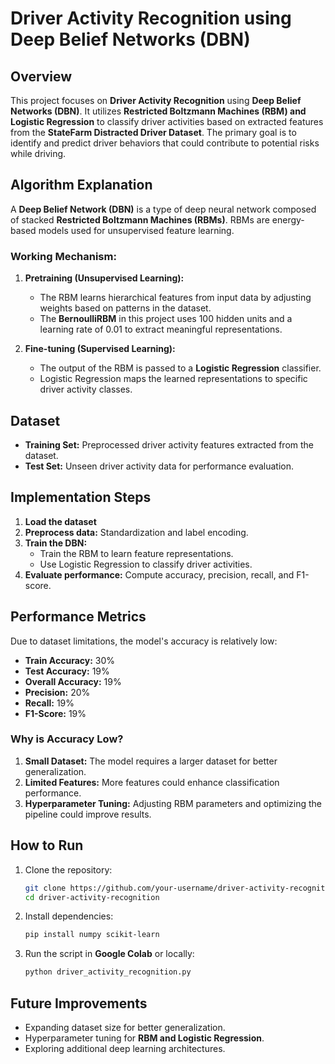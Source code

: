 # Driver Activity Recognition using Deep Belief Networks (DBN)

## Overview
This project focuses on **Driver Activity Recognition** using **Deep Belief Networks (DBN)**. It utilizes **Restricted Boltzmann Machines (RBM) and Logistic Regression** to classify driver activities based on extracted features from the **StateFarm Distracted Driver Dataset**. The primary goal is to identify and predict driver behaviors that could contribute to potential risks while driving.

## Algorithm Explanation
A **Deep Belief Network (DBN)** is a type of deep neural network composed of stacked **Restricted Boltzmann Machines (RBMs)**. RBMs are energy-based models used for unsupervised feature learning.

### **Working Mechanism:**
1. **Pretraining (Unsupervised Learning):**
   - The RBM learns hierarchical features from input data by adjusting weights based on patterns in the dataset.
   - The **BernoulliRBM** in this project uses 100 hidden units and a learning rate of 0.01 to extract meaningful representations.
   
2. **Fine-tuning (Supervised Learning):**
   - The output of the RBM is passed to a **Logistic Regression** classifier.
   - Logistic Regression maps the learned representations to specific driver activity classes.
   
## Dataset
- **Training Set:** Preprocessed driver activity features extracted from the dataset.
- **Test Set:** Unseen driver activity data for performance evaluation.

## Implementation Steps
1. **Load the dataset**
2. **Preprocess data:** Standardization and label encoding.
3. **Train the DBN:**
   - Train the RBM to learn feature representations.
   - Use Logistic Regression to classify driver activities.
4. **Evaluate performance:** Compute accuracy, precision, recall, and F1-score.

## Performance Metrics
Due to dataset limitations, the model's accuracy is relatively low:
- **Train Accuracy:** 30%
- **Test Accuracy:** 19%
- **Overall Accuracy:** 19%
- **Precision:** 20%
- **Recall:** 19%
- **F1-Score:** 19%

### **Why is Accuracy Low?**
1. **Small Dataset:** The model requires a larger dataset for better generalization.
2. **Limited Features:** More features could enhance classification performance.
3. **Hyperparameter Tuning:** Adjusting RBM parameters and optimizing the pipeline could improve results.

## How to Run
1. Clone the repository:
   ```bash
   git clone https://github.com/your-username/driver-activity-recognition.git
   cd driver-activity-recognition
   ```
2. Install dependencies:
   ```bash
   pip install numpy scikit-learn
   ```
3. Run the script in **Google Colab** or locally:
   ```bash
   python driver_activity_recognition.py
   ```

## Future Improvements
- Expanding dataset size for better generalization.
- Hyperparameter tuning for **RBM and Logistic Regression**.
- Exploring additional deep learning architectures.



